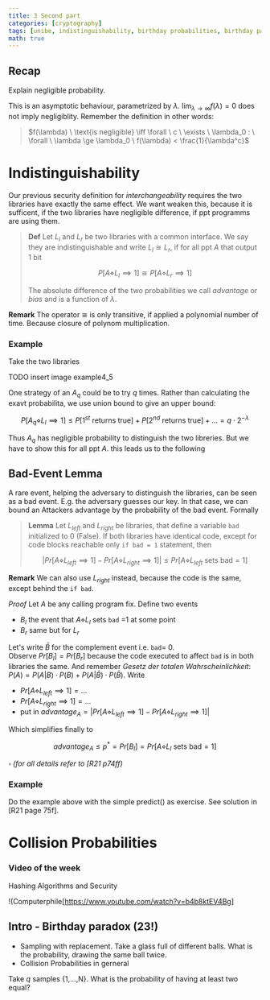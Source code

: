 ```yaml
---
title: 3 Second part 
categories: [cryptography]
tags: [unibe, indistinguishability, birthday probabilities, birthday paradox, bad event lemma, collisions]     # TAG names should always be lowercase
math: true
---
```


## Recap
Explain negligible probability. 

This is an asymptotic behaviour, parametrized by $\lambda$. $\lim_{\lambda\to\infty} f(\lambda) = 0$ does not imply negligiblity. Remember the definition in other words:
> $f(\lambda) \ \text{is negligible} \iff \forall \ c \ \exists \ \lambda_0 : \ \forall \ \lambda \ge \lambda_0 \ f(\lambda) < \frac{1}{\lambda^c}$

# Indistinguishability
Our previous security definition for *interchangeability* requires the two libraries have exactly the same effect. We want weaken this, because it is sufficent, if the two libraries have negligible difference, if ppt programms are using them. 

> **Def**
> Let $L_l$ and $L_r$ be two libraries with a common interface. We say they are indistinguishable and write $L_l \cong L_r$, if for all ppt $A$ that output 1 bit
> 
> $$P[A \diamond L_l \implies 1] \cong P[A \diamond L_r \implies 1]$$
> 
> The absolute difference of the two probabilities we call *advantage* or *bias* and is a function of $\lambda$.

**Remark** The operator $\cong$ is only transitive, if applied a polynomial number of time. Because closure of polynom multiplication. 

### Example
Take the two libraries

TODO insert image example4_5

One strategy of an $A_q$ could be to try $q$ times. Rather than calculating the exavt probabilita, we use union bound to give an upper bound:

$$P[A_q \diamond L_l \implies 1] \le P[1^{st} \ \text{returns true}] + P[2^{nd} \ \text{returns true}] + \ldots = q\cdot 2^{-\lambda}$$

Thus $A_q$ has negligible probability to distinguish the two libreries. But we have to show this for all ppt $A$. this leads us to the following 
## Bad-Event Lemma
A rare event, helping the adversary to distinguish the libraries, can be seen as a bad event. E.g. the adversary guesses our key. In that case, we can bound an Attackers advantage by the probability of the bad event. Formally
> **Lemma**
> Let $L_{left}$ and $L_{right}$ be libraries, that define a variable `bad` initialized to 0 (False). If both libraries have identical code, except for code blocks reachable only `if bad = 1` statement, then
>
> $$ \left| Pr[A \diamond L_{left} \implies 1] - Pr[A \diamond L_{right} \implies 1] \right| \le Pr[A \diamond L_{left} \ \text{sets bad} =1]$$

**Remark** We can also use $L_{right}$ instead, because the code is the same, except behind the `if bad`.

*Proof* Let $A$ be any calling program fix. Define two events
* $B_l$ the event that $A \diamond L_l$ sets `bad` =1 at some point
* $B_r$ same but for $L_r$

Let's write $\bar{B}$ for the complement event i.e. `bad`= 0. \
Observe $Pr[B_l] = Pr[B_r]$ because the code executed to affect `bad` is in both libraries the same. And remember *Gesetz der totalen Wahrscheinlichkeit*: $P(A) = P(A|B) \cdot P(B) + P(A|\bar{B}) \cdot P(\bar{B})$. Write 

* $Pr[A \diamond L_{left} \implies 1] = \ldots$
* $Pr[A \diamond L_{right} \implies 1] = \ldots$
* put in $advantage_A= \left| Pr[A \diamond L_{left} \implies 1] - Pr[A \diamond L_{right} \implies 1] \right|$

Which simplifies finally to 

$$advantage_A \le p^* = Pr[B_l] = Pr[A \diamond L_l \ \text{sets bad}=1]$$

$\square$ *(for all details refer to [R21 p74ff)*

### Example
Do the example above with the simple predict() as exercise. See solution in [R21 page 75f].

# Collision Probabilities
### Video of the week
Hashing Algorithms and Security

!(Computerphile[https://www.youtube.com/watch?v=b4b8ktEV4Bg]

## Intro - Birthday paradox (23!)
* Sampling with replacement. Take a glass full of different balls. What is the probability, drawing the same ball twice.
* Collision Probabilities in gerneral

Take $q$ samples {1,...,N}. What is the probability of having at least two equal?

  


 

